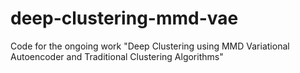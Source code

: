 # deep-clustering-mmd-vae
Code for the ongoing work "Deep Clustering using MMD Variational Autoencoder and Traditional Clustering Algorithms" 
